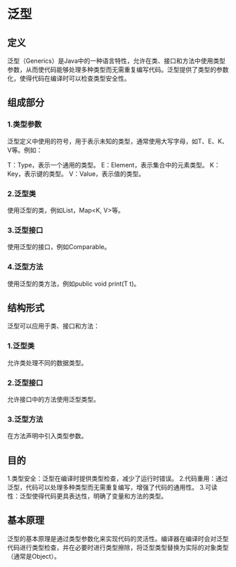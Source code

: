 # 泛型

## 定义

泛型（Generics）是Java中的一种语言特性，允许在类、接口和方法中使用类型参数，从而使代码能够处理多种类型而无需重复编写代码。泛型提供了类型的参数化，使得代码在编译时可以检查类型安全性。

## 组成部分

### 1.类型参数

泛型定义中使用的符号，用于表示未知的类型，通常使用大写字母，如T、E、K、V等。例如：

T：Type，表示一个通用的类型。
E：Element，表示集合中的元素类型。
K：Key，表示键的类型。
V：Value，表示值的类型。



### 2.泛型类

使用泛型的类，例如List<T>，Map<K, V>等。

### 3.泛型接口

使用泛型的接口，例如Comparable<T>。

### 4.泛型方法

使用泛型的类方法，例如public <T> void print(T t)。

## 结构形式

泛型可以应用于类、接口和方法：

### 1.泛型类

允许类处理不同的数据类型。

### 2.泛型接口

允许接口中的方法使用泛型类型。

### 3.泛型方法

在方法声明中引入类型参数。



## 目的

1.类型安全：泛型在编译时提供类型检查，减少了运行时错误。
2.代码重用：通过泛型，代码可以处理多种类型而无需重复编写，增强了代码的通用性。
3.可读性：泛型使得代码更具表达性，明确了变量和方法的类型。

## 基本原理

泛型的基本原理是通过类型参数化来实现代码的灵活性。编译器在编译时会对泛型代码进行类型检查，并在必要时进行类型擦除，将泛型类型替换为实际的对象类型（通常是Object）。